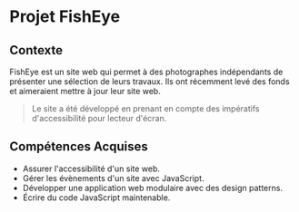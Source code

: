 # Projet FishEye

## Contexte

FishEye est un site web qui permet à des photographes indépendants de présenter une sélection de leurs travaux. Ils ont récemment levé des fonds et aimeraient mettre à jour leur site web.

>Le site a été développé en prenant en compte des impératifs d'accessibilité pour lecteur d'écran.

## Compétences Acquises

- Assurer l'accessibilité d'un site web.
- Gérer les évènements d'un site avec JavaScript.
- Développer une application web modulaire avec des design patterns.
- Écrire du code JavaScript maintenable.
